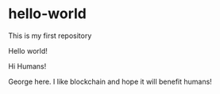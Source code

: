 # hello-world
This is my first repository

Hello world!

Hi Humans!

George here. I like blockchain and hope it will benefit humans!
